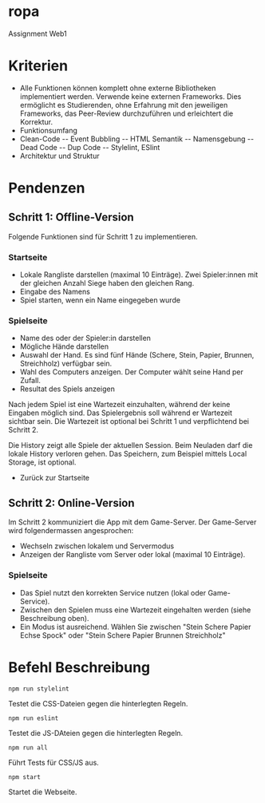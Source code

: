 # ropa
Assignment Web1

# Kriterien

- Alle Funktionen können komplett ohne externe Bibliotheken implementiert werden. Verwende keine externen Frameworks. Dies ermöglicht es Studierenden, ohne Erfahrung mit den jeweiligen Frameworks, das Peer-Review durchzuführen und erleichtert die Korrektur.
- Funktionsumfang
- Clean-Code
-- Event Bubbling
-- HTML Semantik
-- Namensgebung
-- Dead Code
-- Dup Code
-- Stylelint, ESlint
- Architektur und Struktur


# Pendenzen

## Schritt 1: Offline-Version
Folgende Funktionen sind für Schritt 1 zu implementieren.

### Startseite
- Lokale Rangliste darstellen (maximal 10 Einträge). Zwei Spieler:innen mit der gleichen Anzahl Siege haben den gleichen Rang.
- Eingabe des Namens
- Spiel starten, wenn ein Name eingegeben wurde

### Spielseite
- Name des oder der Spieler:in darstellen
- Mögliche Hände darstellen
- Auswahl der Hand. Es sind fünf Hände (Schere, Stein, Papier, Brunnen, Streichholz) verfügbar sein.
- Wahl des Computers anzeigen. Der Computer wählt seine Hand per Zufall.
- Resultat des Spiels anzeigen

Nach jedem Spiel ist eine Wartezeit einzuhalten, während der keine Eingaben möglich sind. Das Spielergebnis soll während er Wartezeit sichtbar sein. Die Wartezeit ist optional bei Schritt 1 und verpflichtend bei Schritt 2.

Die History zeigt alle Spiele der aktuellen Session. Beim Neuladen darf die lokale History verloren gehen. Das Speichern, zum Beispiel mittels Local Storage, ist optional.

- Zurück zur Startseite

## Schritt 2: Online-Version
Im Schritt 2 kommuniziert die App mit dem Game-Server. Der Game-Server wird folgendermassen angesprochen:

- Wechseln zwischen lokalem und Servermodus
- Anzeigen der Rangliste vom Server oder lokal (maximal 10 Einträge).

### Spielseite

- Das Spiel nutzt den korrekten Service nutzen (lokal oder Game-Service).
- Zwischen den Spielen muss eine Wartezeit eingehalten werden (siehe Beschreibung oben).
- Ein Modus ist ausreichend. Wählen Sie zwischen "Stein Schere Papier Echse Spock" oder "Stein Schere Papier Brunnen Streichholz"

# Befehl	Beschreibung

```
npm run stylelint
```

Testet die CSS-Dateien gegen die hinterlegten Regeln.

```
npm run eslint
```

Testet die JS-DAteien gegen die hinterlegten Regeln.

```
npm run all
```

Führt Tests für CSS/JS aus.

```
npm start
```

Startet die Webseite.
